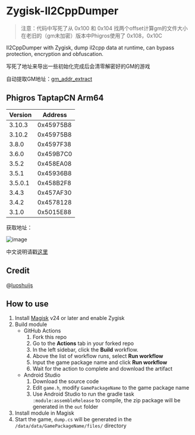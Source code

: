 # Zygisk-Il2CppDumper

> 注意：代码中写死了从 0x100 和 0x104 找两个offset计算gm的文件大小
> 在老旧的（gm未加密）版本中Phigros使用了 0x108，0x10C

Il2CppDumper with Zygisk, dump il2cpp data at runtime, can bypass protection, encryption and obfuscation.

写死了地址来导出一些初始化完成后会清零解密好的GM的游戏

自动提取GM地址：[gm_addr_extract](https://github.com/mokurin000/gm_addr_extract)

## Phigros TaptapCN Arm64

Version | Address
--------|--------
3.10.3  | 0x45975B8
3.10.2  | 0x45975B8
3.8.0   | 0x4597F38
3.6.0   | 0x459B7C0
3.5.2   | 0x458EA08
3.5.1   | 0x45936B8
3.5.0.1 | 0x458B2F8
3.4.3   | 0x457AF30
3.4.2   | 0x4578128
3.1.0   | 0x5015E88

获取地址：

![image](https://github.com/000ylop/Zygisk-Il2CppDumper/assets/34085039/fea4354e-f42a-46f2-80dc-f57cf5210fe2)

中文说明请戳[这里](README.zh-CN.md)

## Credit

@[luoshuijs](https://github.com/luoshuijs)

## How to use
1. Install [Magisk](https://github.com/topjohnwu/Magisk) v24 or later and enable Zygisk
2. Build module
   - GitHub Actions
      1. Fork this repo
      2. Go to the **Actions** tab in your forked repo
      3. In the left sidebar, click the **Build** workflow.
      4. Above the list of workflow runs, select **Run workflow**
      5. Input the game package name and click **Run workflow**
      6. Wait for the action to complete and download the artifact
   - Android Studio
      1. Download the source code
      2. Edit `game.h`, modify `GamePackageName` to the game package name
      3. Use Android Studio to run the gradle task `:module:assembleRelease` to compile, the zip package will be generated in the `out` folder
3. Install module in Magisk
4. Start the game, `dump.cs` will be generated in the `/data/data/GamePackageName/files/` directory
